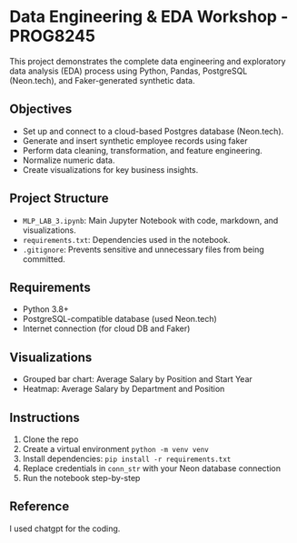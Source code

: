# Data Engineering & EDA Workshop - PROG8245

This project demonstrates the complete data engineering and exploratory data analysis (EDA) process using Python, Pandas, PostgreSQL (Neon.tech), and Faker-generated synthetic data.

## Objectives
- Set up and connect to a cloud-based Postgres database (Neon.tech).
- Generate and insert synthetic employee records using faker
- Perform data cleaning, transformation, and feature engineering.
- Normalize numeric data.
- Create visualizations for key business insights.

## Project Structure
- `MLP_LAB_3.ipynb`: Main Jupyter Notebook with code, markdown, and visualizations.
- `requirements.txt`: Dependencies used in the notebook.
- `.gitignore`: Prevents sensitive and unnecessary files from being committed.

## Requirements
- Python 3.8+
- PostgreSQL-compatible database (used Neon.tech)
- Internet connection (for cloud DB and Faker)

## Visualizations
- Grouped bar chart: Average Salary by Position and Start Year
- Heatmap: Average Salary by Department and Position

## Instructions
1. Clone the repo
2. Create a virtual environment `python -m venv venv`
3. Install dependencies: `pip install -r requirements.txt`
4. Replace credentials in `conn_str` with your Neon database connection
5. Run the notebook step-by-step

## Reference
I used chatgpt for the coding.
